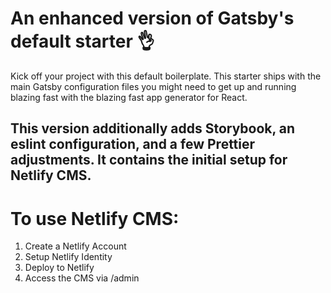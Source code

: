 # An enhanced version of Gatsby's default starter 👌

Kick off your project with this default boilerplate. This starter ships with the main Gatsby configuration files you might need to get up and running blazing fast with the blazing fast app generator for React.

## This version additionally adds Storybook, an eslint configuration, and a few Prettier adjustments. It contains the initial setup for Netlify CMS.

# To use Netlify CMS:

1. Create a Netlify Account
2. Setup Netlify Identity
3. Deploy to Netlify
4. Access the CMS via <your-url>/admin
